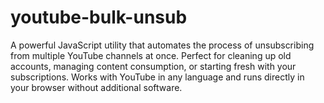 # youtube-bulk-unsub
A powerful JavaScript utility that automates the process of unsubscribing from multiple YouTube channels at once. Perfect for cleaning up old accounts, managing content consumption, or starting fresh with your subscriptions. Works with YouTube in any language and runs directly in your browser without additional software.
